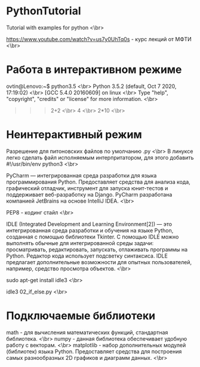 # PythonTutorial
Tutorial with examples for python <\br>

https://www.youtube.com/watch?v=us7y0UhTq0s - курс лекций от МФТИ <\br>

# Работа в интерактивном режиме

ovtin@Lenovo:~$ python3.5 <\br>
Python 3.5.2 (default, Oct  7 2020, 17:19:02) <\br>
[GCC 5.4.0 20160609] on linux  <\br>
Type "help", "copyright", "credits" or "license" for more information. <\br>
>>> 2+2 <\br>
4 <\br>
>>> 2*10 <\br>

# Неинтерактивный режим
Разрешение для питоновских файлов по умолчанию .py <\br>
В линуксе легко сделать файл исполняемым интерпритатором, для этого добавить  #!/usr/bin/env python3 <\br>

PyCharm — интегрированная среда разработки для языка программирования Python. Предоставляет средства для анализа кода, графический отладчик, инструмент для запуска юнит-тестов и поддерживает веб-разработку на Django. PyCharm разработана компанией JetBrains на основе IntelliJ IDEA. <\br>


PEP8 - кодинг стайл <\br>

IDLE (Integrated Development and Learning Environment[2]) — это интегрированная среда разработки и обучения на языке Python, созданная с помощью библиотеки Tkinter. С помощью IDLE можно выполнять обычные для интегрированной среды задачи: просматривать, редактировать, запускать, отлаживать программы на Python. Редактор кода использует подсветку синтаксиса. IDLE предлагает дополнительные возможности для опытных пользователей, например, средство просмотра объектов. <\br>

sudo apt-get install idle3 <\br>

idle3 02_if_else.py <\br>

# Подключаемые библиотеки

math - для вычисления математических функций, стандартная библиотека. <\br>
numpy - данная библиотека обеспечивает удобную работу с векторам. <\br>
matplotlib - набор дополнительных модулей (библиотек) языка Python. Предоставляет средства для построения самых разнообразных 2D графиков и диаграмм данных. <\br>

